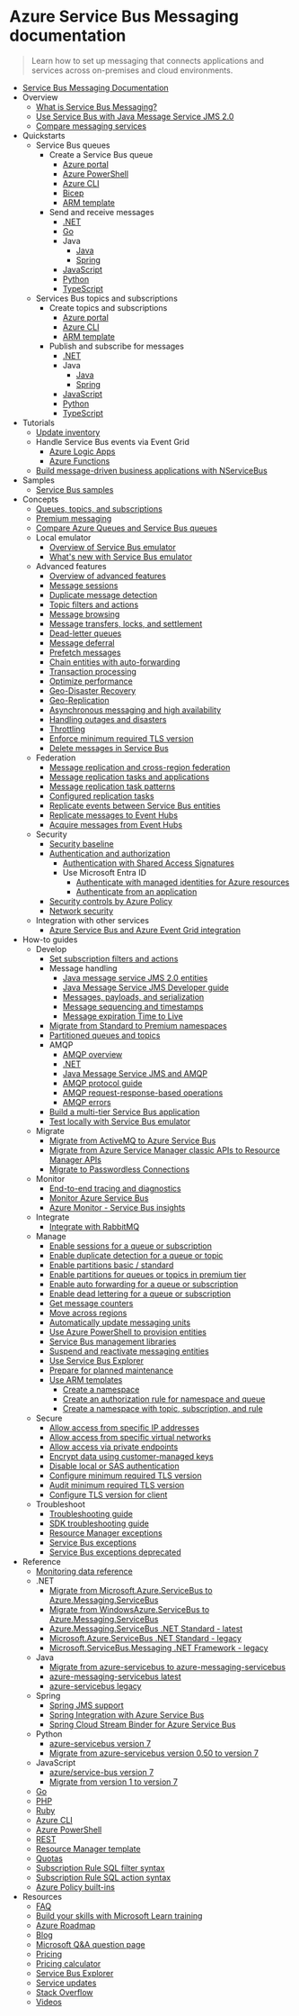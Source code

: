 # Azure Service Bus Messaging documentation
> Learn how to set up messaging that connects applications and services across on-premises and cloud environments.
  - [Service Bus Messaging Documentation](https://learn.microsoft.com/en-us/azure/service-bus-messaging/)
  - Overview
    - [What is Service Bus Messaging?](https://learn.microsoft.com/en-us/azure/service-bus-messaging/service-bus-messaging-overview)
    - [Use Service Bus with Java Message Service JMS 2.0](https://learn.microsoft.com/en-us/azure/service-bus-messaging/how-to-use-java-message-service-20)
    - [Compare messaging services](https://learn.microsoft.com/en-us/azure/service-bus-messaging/compare-messaging-services)
  - Quickstarts
    - Service Bus queues
      - Create a Service Bus queue
        - [Azure portal](https://learn.microsoft.com/en-us/azure/service-bus-messaging/service-bus-quickstart-portal)
        - [Azure PowerShell](https://learn.microsoft.com/en-us/azure/service-bus-messaging/service-bus-quickstart-powershell)
        - [Azure CLI](https://learn.microsoft.com/en-us/azure/service-bus-messaging/service-bus-quickstart-cli)
        - [Bicep](https://learn.microsoft.com/en-us/azure/service-bus-messaging/service-bus-resource-manager-namespace-queue-bicep)
        - [ARM template](https://learn.microsoft.com/en-us/azure/service-bus-messaging/service-bus-resource-manager-namespace-queue)
      - Send and receive messages
        - [.NET](https://learn.microsoft.com/en-us/azure/service-bus-messaging/service-bus-dotnet-get-started-with-queues)
        - [Go](https://learn.microsoft.com/en-us/azure/service-bus-messaging/service-bus-go-how-to-use-queues)
        - Java
          - [Java](https://learn.microsoft.com/en-us/azure/service-bus-messaging/service-bus-java-how-to-use-queues)
          - [Spring](https://learn.microsoft.com/azure/developer/java/spring-framework/configure-spring-boot-starter-java-app-with-azure-service-bus?toc=/azure/service-bus-messaging/toc.json)
        - [JavaScript](https://learn.microsoft.com/en-us/azure/service-bus-messaging/service-bus-nodejs-how-to-use-queues)
        - [Python](https://learn.microsoft.com/en-us/azure/service-bus-messaging/service-bus-python-how-to-use-queues)
        - [TypeScript](https://learn.microsoft.com/en-us/azure/service-bus-messaging/service-bus-typescript-how-to-use-queues)
    - Services Bus topics and subscriptions
      - Create topics and subscriptions
        - [Azure portal](https://learn.microsoft.com/en-us/azure/service-bus-messaging/service-bus-quickstart-topics-subscriptions-portal)
        - [Azure CLI](https://learn.microsoft.com/en-us/azure/service-bus-messaging/service-bus-tutorial-topics-subscriptions-cli)
        - [ARM template](https://learn.microsoft.com/en-us/azure/service-bus-messaging/service-bus-resource-manager-namespace-topic)
      - Publish and subscribe for messages
        - [.NET](https://learn.microsoft.com/en-us/azure/service-bus-messaging/service-bus-dotnet-how-to-use-topics-subscriptions)
        - Java
          - [Java](https://learn.microsoft.com/en-us/azure/service-bus-messaging/service-bus-java-how-to-use-topics-subscriptions)
          - [Spring](https://learn.microsoft.com/azure/developer/java/spring-framework/configure-spring-boot-starter-java-app-with-azure-service-bus?toc=/azure/service-bus-messaging/toc.json)
        - [JavaScript](https://learn.microsoft.com/en-us/azure/service-bus-messaging/service-bus-nodejs-how-to-use-topics-subscriptions)
        - [Python](https://learn.microsoft.com/en-us/azure/service-bus-messaging/service-bus-python-how-to-use-topics-subscriptions)
        - [TypeScript](https://learn.microsoft.com/en-us/azure/service-bus-messaging/service-bus-typescript-how-to-use-topics-subscriptions)
  - Tutorials
    - [Update inventory](https://learn.microsoft.com/en-us/azure/service-bus-messaging/service-bus-tutorial-topics-subscriptions-portal)
    - Handle Service Bus events via Event Grid
      - [Azure Logic Apps](https://learn.microsoft.com/en-us/azure/service-bus-messaging/service-bus-to-event-grid-integration-example)
      - [Azure Functions](https://learn.microsoft.com/en-us/azure/service-bus-messaging/service-bus-to-event-grid-integration-function)
    - [Build message-driven business applications with NServiceBus](https://learn.microsoft.com/en-us/azure/service-bus-messaging/build-message-driven-apps-nservicebus)
  - Samples
    - [Service Bus samples](https://learn.microsoft.com/en-us/azure/service-bus-messaging/service-bus-samples)
  - Concepts
    - [Queues, topics, and subscriptions](https://learn.microsoft.com/en-us/azure/service-bus-messaging/service-bus-queues-topics-subscriptions)
    - [Premium messaging](https://learn.microsoft.com/en-us/azure/service-bus-messaging/service-bus-premium-messaging)
    - [Compare Azure Queues and Service Bus queues](https://learn.microsoft.com/en-us/azure/service-bus-messaging/service-bus-azure-and-service-bus-queues-compared-contrasted)
    - Local emulator
      - [Overview of Service Bus emulator](https://learn.microsoft.com/en-us/azure/service-bus-messaging/overview-emulator)
      - [What's new with Service Bus emulator](https://learn.microsoft.com/en-us/azure/service-bus-messaging/service-bus-emulator-whats-new)
    - Advanced features
      - [Overview of advanced features](https://learn.microsoft.com/en-us/azure/service-bus-messaging/advanced-features-overview)
      - [Message sessions](https://learn.microsoft.com/en-us/azure/service-bus-messaging/message-sessions)
      - [Duplicate message detection](https://learn.microsoft.com/en-us/azure/service-bus-messaging/duplicate-detection)
      - [Topic filters and actions](https://learn.microsoft.com/en-us/azure/service-bus-messaging/topic-filters)
      - [Message browsing](https://learn.microsoft.com/en-us/azure/service-bus-messaging/message-browsing)
      - [Message transfers, locks, and settlement](https://learn.microsoft.com/en-us/azure/service-bus-messaging/message-transfers-locks-settlement)
      - [Dead-letter queues](https://learn.microsoft.com/en-us/azure/service-bus-messaging/service-bus-dead-letter-queues)
      - [Message deferral](https://learn.microsoft.com/en-us/azure/service-bus-messaging/message-deferral)
      - [Prefetch messages](https://learn.microsoft.com/en-us/azure/service-bus-messaging/service-bus-prefetch)
      - [Chain entities with auto-forwarding](https://learn.microsoft.com/en-us/azure/service-bus-messaging/service-bus-auto-forwarding)
      - [Transaction processing](https://learn.microsoft.com/en-us/azure/service-bus-messaging/service-bus-transactions)
      - [Optimize performance](https://learn.microsoft.com/en-us/azure/service-bus-messaging/service-bus-performance-improvements)
      - [Geo-Disaster Recovery](https://learn.microsoft.com/en-us/azure/service-bus-messaging/service-bus-geo-dr)
      - [Geo-Replication](https://learn.microsoft.com/en-us/azure/service-bus-messaging/service-bus-geo-replication)
      - [Asynchronous messaging and high availability](https://learn.microsoft.com/en-us/azure/service-bus-messaging/service-bus-async-messaging)
      - [Handling outages and disasters](https://learn.microsoft.com/en-us/azure/service-bus-messaging/service-bus-outages-disasters)
      - [Throttling](https://learn.microsoft.com/en-us/azure/service-bus-messaging/service-bus-throttling)
      - [Enforce minimum required TLS version](https://learn.microsoft.com/en-us/azure/service-bus-messaging/transport-layer-security-enforce-minimum-version)
      - [Delete messages in Service Bus](https://learn.microsoft.com/en-us/azure/service-bus-messaging/batch-delete)
    - Federation
      - [Message replication and cross-region federation](https://learn.microsoft.com/en-us/azure/service-bus-messaging/service-bus-federation-overview)
      - [Message replication tasks and applications](https://learn.microsoft.com/en-us/azure/service-bus-messaging/service-bus-federation-replicator-functions)
      - [Message replication task patterns](https://learn.microsoft.com/en-us/azure/service-bus-messaging/service-bus-federation-patterns)
      - [Configured replication tasks](https://learn.microsoft.com/en-us/azure/service-bus-messaging/service-bus-federation-configuration)
      - [Replicate events between Service Bus entities](https://github.com/Azure-Samples/azure-messaging-replication-dotnet/tree/main/functions/config/ServiceBusCopy)
      - [Replicate messages to Event Hubs](https://github.com/Azure-Samples/azure-messaging-replication-dotnet/tree/main/functions/config/ServiceBusCopyToEventHub)
      - [Acquire messages from Event Hubs](https://github.com/Azure-Samples/azure-messaging-replication-dotnet/tree/main/functions/config/EventHubCopyToServiceBus)
    - Security
      - [Security baseline](https://learn.microsoft.com/security/benchmark/azure/baselines/service-bus-messaging-security-baseline?toc=/azure/service-bus-messaging/TOC.json)
      - [Authentication and authorization](https://learn.microsoft.com/en-us/azure/service-bus-messaging/service-bus-authentication-and-authorization)
        - [Authentication with Shared Access Signatures](https://learn.microsoft.com/en-us/azure/service-bus-messaging/service-bus-sas)
        - Use Microsoft Entra ID
          - [Authenticate with managed identities for Azure resources](https://learn.microsoft.com/en-us/azure/service-bus-messaging/service-bus-managed-service-identity)
          - [Authenticate from an application](https://learn.microsoft.com/en-us/azure/service-bus-messaging/authenticate-application)
      - [Security controls by Azure Policy](https://learn.microsoft.com/en-us/azure/service-bus-messaging/security-controls-policy)
      - [Network security](https://learn.microsoft.com/en-us/azure/service-bus-messaging/network-security)
    - Integration with other services
      - [Azure Service Bus and Azure Event Grid integration](https://learn.microsoft.com/en-us/azure/service-bus-messaging/service-bus-to-event-grid-integration-concept)
  - How-to guides
    - Develop
      - [Set subscription filters and actions](https://learn.microsoft.com/en-us/azure/service-bus-messaging/service-bus-filter-examples)
      - Message handling
        - [Java message service JMS 2.0 entities](https://learn.microsoft.com/en-us/azure/service-bus-messaging/java-message-service-20-entities)
        - [Java Message Service JMS Developer guide](https://learn.microsoft.com/en-us/azure/service-bus-messaging/jms-developer-guide)
        - [Messages, payloads, and serialization](https://learn.microsoft.com/en-us/azure/service-bus-messaging/service-bus-messages-payloads)
        - [Message sequencing and timestamps](https://learn.microsoft.com/en-us/azure/service-bus-messaging/message-sequencing)
        - [Message expiration Time to Live](https://learn.microsoft.com/en-us/azure/service-bus-messaging/message-expiration)
      - [Migrate from Standard to Premium namespaces](https://learn.microsoft.com/en-us/azure/service-bus-messaging/service-bus-migrate-standard-premium)
      - [Partitioned queues and topics](https://learn.microsoft.com/en-us/azure/service-bus-messaging/service-bus-partitioning)
      - AMQP
        - [AMQP overview](https://learn.microsoft.com/en-us/azure/service-bus-messaging/service-bus-amqp-overview)
        - [.NET](https://learn.microsoft.com/en-us/azure/service-bus-messaging/service-bus-amqp-dotnet)
        - [Java Message Service JMS and AMQP](https://learn.microsoft.com/en-us/azure/service-bus-messaging/service-bus-java-how-to-use-jms-api-amqp)
        - [AMQP protocol guide](https://learn.microsoft.com/en-us/azure/service-bus-messaging/service-bus-amqp-protocol-guide)
        - [AMQP request-response-based operations](https://learn.microsoft.com/en-us/azure/service-bus-messaging/service-bus-amqp-request-response)
        - [AMQP errors](https://learn.microsoft.com/en-us/azure/service-bus-messaging/service-bus-amqp-troubleshoot)
      - [Build a multi-tier Service Bus application](https://learn.microsoft.com/en-us/azure/service-bus-messaging/service-bus-dotnet-multi-tier-app-using-service-bus-queues)
      - [Test locally with Service Bus emulator](https://learn.microsoft.com/en-us/azure/service-bus-messaging/test-locally-with-service-bus-emulator)
    - Migrate
      - [Migrate from ActiveMQ to Azure Service Bus](https://learn.microsoft.com/en-us/azure/service-bus-messaging/migrate-jms-activemq-to-servicebus)
      - [Migrate from Azure Service Manager classic APIs to Resource Manager APIs](https://learn.microsoft.com/en-us/azure/service-bus-messaging/deprecate-service-bus-management)
      - [Migrate to Passwordless Connections](https://learn.microsoft.com/en-us/azure/service-bus-messaging/service-bus-migrate-azure-credentials)
    - Monitor
      - [End-to-end tracing and diagnostics](https://learn.microsoft.com/en-us/azure/service-bus-messaging/service-bus-end-to-end-tracing)
      - [Monitor Azure Service Bus](https://learn.microsoft.com/en-us/azure/service-bus-messaging/monitor-service-bus)
      - [Azure Monitor - Service Bus insights](https://learn.microsoft.com/en-us/azure/service-bus-messaging/service-bus-insights)
    - Integrate
      - [Integrate with RabbitMQ](https://learn.microsoft.com/en-us/azure/service-bus-messaging/service-bus-integrate-with-rabbitmq)
    - Manage
      - [Enable sessions for a queue or subscription](https://learn.microsoft.com/en-us/azure/service-bus-messaging/enable-message-sessions)
      - [Enable duplicate detection for a queue or topic](https://learn.microsoft.com/en-us/azure/service-bus-messaging/enable-duplicate-detection)
      - [Enable partitions basic / standard](https://learn.microsoft.com/en-us/azure/service-bus-messaging/enable-partitions-basic-standard)
      - [Enable partitions for queues or topics in premium tier](https://learn.microsoft.com/en-us/azure/service-bus-messaging/enable-partitions-premium)
      - [Enable auto forwarding for a queue or subscription](https://learn.microsoft.com/en-us/azure/service-bus-messaging/enable-auto-forward)
      - [Enable dead lettering for a queue or subscription](https://learn.microsoft.com/en-us/azure/service-bus-messaging/enable-dead-letter)
      - [Get message counters](https://learn.microsoft.com/en-us/azure/service-bus-messaging/message-counters)
      - [Move across regions](https://learn.microsoft.com/en-us/azure/service-bus-messaging/move-across-regions)
      - [Automatically update messaging units](https://learn.microsoft.com/en-us/azure/service-bus-messaging/automate-update-messaging-units)
      - [Use Azure PowerShell to provision entities](https://learn.microsoft.com/en-us/azure/service-bus-messaging/service-bus-manage-with-ps)
      - [Service Bus management libraries](https://learn.microsoft.com/en-us/azure/service-bus-messaging/service-bus-management-libraries)
      - [Suspend and reactivate messaging entities](https://learn.microsoft.com/en-us/azure/service-bus-messaging/entity-suspend)
      - [Use Service Bus Explorer](https://learn.microsoft.com/en-us/azure/service-bus-messaging/explorer)
      - [Prepare for planned maintenance](https://learn.microsoft.com/en-us/azure/service-bus-messaging/prepare-for-planned-maintenance)
      - [Use ARM templates](https://learn.microsoft.com/en-us/azure/service-bus-messaging/service-bus-resource-manager-overview)
        - [Create a namespace](https://learn.microsoft.com/en-us/azure/service-bus-messaging/service-bus-resource-manager-namespace)
        - [Create an authorization rule for namespace and queue](https://learn.microsoft.com/en-us/azure/service-bus-messaging/service-bus-resource-manager-namespace-auth-rule)
        - [Create a namespace with topic, subscription, and rule](https://learn.microsoft.com/en-us/azure/service-bus-messaging/service-bus-resource-manager-namespace-topic-with-rule)
    - Secure
      - [Allow access from specific IP addresses](https://learn.microsoft.com/en-us/azure/service-bus-messaging/service-bus-ip-filtering)
      - [Allow access from specific virtual networks](https://learn.microsoft.com/en-us/azure/service-bus-messaging/service-bus-service-endpoints)
      - [Allow access via private endpoints](https://learn.microsoft.com/en-us/azure/service-bus-messaging/private-link-service)
      - [Encrypt data using customer-managed keys](https://learn.microsoft.com/en-us/azure/service-bus-messaging/configure-customer-managed-key)
      - [Disable local or SAS authentication](https://learn.microsoft.com/en-us/azure/service-bus-messaging/disable-local-authentication)
      - [Configure minimum required TLS version](https://learn.microsoft.com/en-us/azure/service-bus-messaging/transport-layer-security-configure-minimum-version)
      - [Audit minimum required TLS version](https://learn.microsoft.com/en-us/azure/service-bus-messaging/transport-layer-security-audit-minimum-version)
      - [Configure TLS version for client](https://learn.microsoft.com/en-us/azure/service-bus-messaging/transport-layer-security-configure-client-version)
    - Troubleshoot
      - [Troubleshooting guide](https://learn.microsoft.com/en-us/azure/service-bus-messaging/service-bus-troubleshooting-guide)
      - [SDK troubleshooting guide](https://github.com/Azure/azure-sdk-for-net/blob/main/sdk/servicebus/Azure.Messaging.ServiceBus/TROUBLESHOOTING)
      - [Resource Manager exceptions](https://learn.microsoft.com/en-us/azure/service-bus-messaging/service-bus-resource-manager-exceptions)
      - [Service Bus exceptions](https://learn.microsoft.com/en-us/azure/service-bus-messaging/service-bus-messaging-exceptions-latest)
      - [Service Bus exceptions deprecated](https://learn.microsoft.com/en-us/azure/service-bus-messaging/service-bus-messaging-exceptions)
  - Reference
    - [Monitoring data reference](https://learn.microsoft.com/en-us/azure/service-bus-messaging/monitor-service-bus-reference)
    - .NET
      - [Migrate from Microsoft.Azure.ServiceBus to Azure.Messaging.ServiceBus](https://github.com/Azure/azure-sdk-for-net/blob/master/sdk/servicebus/Azure.Messaging.ServiceBus/MigrationGuide)
      - [Migrate from WindowsAzure.ServiceBus to Azure.Messaging.ServiceBus](https://github.com/Azure/azure-sdk-for-net/blob/main/sdk/servicebus/Azure.Messaging.ServiceBus/MigrationGuide_WindowsAzureServiceBus)
      - [Azure.Messaging.ServiceBus .NET Standard - latest](https://learn.microsoft.com/dotnet/api/azure.messaging.servicebus)
      - [Microsoft.Azure.ServiceBus .NET Standard - legacy](https://learn.microsoft.com/dotnet/api/microsoft.azure.servicebus)
      - [Microsoft.ServiceBus.Messaging .NET Framework - legacy](https://learn.microsoft.com/dotnet/api/microsoft.servicebus.messaging)
    - Java
      - [Migrate from azure-servicebus to azure-messaging-servicebus](https://github.com/Azure/azure-sdk-for-java/blob/master/sdk/servicebus/azure-messaging-servicebus/migration-guide)
      - [azure-messaging-servicebus latest](https://learn.microsoft.com/java/api/com.azure.messaging.servicebus)
      - [azure-servicebus legacy](https://learn.microsoft.com/java/api/com.microsoft.azure.servicebus)
    - Spring
      - [Spring JMS support](https://learn.microsoft.com/azure/developer/java/spring-framework/spring-cloud-azure?toc=/azure/service-bus-messaging/toc.json)
      - [Spring Integration with Azure Service Bus](https://learn.microsoft.com/azure/developer/java/spring-framework/spring-cloud-azure?toc=/azure/service-bus-messaging/toc.json)
      - [Spring Cloud Stream Binder for Azure Service Bus](https://learn.microsoft.com/azure/developer/java/spring-framework/spring-cloud-azure?toc=/azure/service-bus-messaging/toc.json)
    - Python
      - [azure-servicebus version 7](https://learn.microsoft.com/python/api/overview/azure/servicebus)
      - [Migrate from azure-servicebus version 0.50 to version 7](https://github.com/Azure/azure-sdk-for-python/blob/master/sdk/servicebus/azure-servicebus/migration_guide)
    - JavaScript
      - [azure/service-bus version 7](https://learn.microsoft.com/javascript/api/overview/azure/service-bus)
      - [Migrate from version 1 to version 7](https://github.com/Azure/azure-sdk-for-js/blob/master/sdk/servicebus/service-bus/migrationguide)
    - [Go](https://github.com/Azure/azure-sdk-for-go/tree/main/sdk/messaging/azservicebus)
    - [PHP](https://github.com/Azure/azure-sdk-for-php)
    - [Ruby](https://github.com/Azure/azure-sdk-for-ruby)
    - [Azure CLI](https://learn.microsoft.com/cli/azure/servicebus)
    - [Azure PowerShell](https://learn.microsoft.com/powershell/module/az.servicebus)
    - [REST](https://learn.microsoft.com/rest/api/servicebus)
    - [Resource Manager template](https://learn.microsoft.com/azure/templates/microsoft.servicebus/allversions)
    - [Quotas](https://learn.microsoft.com/en-us/azure/service-bus-messaging/service-bus-quotas)
    - [Subscription Rule SQL filter syntax](https://learn.microsoft.com/en-us/azure/service-bus-messaging/service-bus-messaging-sql-filter)
    - [Subscription Rule SQL action syntax](https://learn.microsoft.com/en-us/azure/service-bus-messaging/service-bus-messaging-sql-rule-action)
    - [Azure Policy built-ins](https://learn.microsoft.com/en-us/azure/service-bus-messaging/policy-reference)
  - Resources
    - [FAQ](https://learn.microsoft.com/en-us/azure/service-bus-messaging/service-bus-faq.yml)
    - [Build your skills with Microsoft Learn training](https://learn.microsoft.com/training/browse/?products=azure-service-bus)
    - [Azure Roadmap](https://azure.microsoft.com/roadmap/?category=enterprise-integration)
    - [Blog](https://learn.microsoft.com/archive/blogs/servicebus/)
    - [Microsoft Q&A question page](https://learn.microsoft.com/answers/tags/73/azure-service-bus)
    - [Pricing](https://azure.microsoft.com/pricing/details/service-bus/)
    - [Pricing calculator](https://azure.microsoft.com/pricing/calculator/)
    - [Service Bus Explorer](https://github.com/paolosalvatori/ServiceBusExplorer)
    - [Service updates](https://azure.microsoft.com/updates/?product=service-bus)
    - [Stack Overflow](https://stackoverflow.com/questions/tagged/azureservicebus)
    - [Videos](https://azure.microsoft.com/documentation/videos/index/?services=service-bus)
